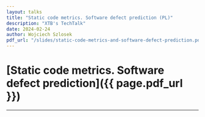 ```yaml
---
layout: talks
title: "Static code metrics. Software defect prediction (PL)"
description: "XTB's TechTalk"
date: 2024-02-24
author: Wojciech Szlosek
pdf_url: "/slides/static-code-metrics-and-software-defect-prediction.pdf"
---
```


# [Static code metrics. Software defect prediction]({{ page.pdf_url }})
---
